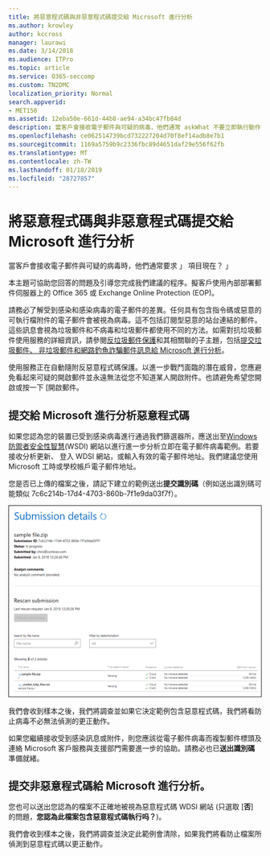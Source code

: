 ```yaml
---
title: 將惡意程式碼與非惡意程式碼提交給 Microsoft 進行分析
ms.author: krowley
author: kccross
manager: laurawi
ms.date: 3/14/2018
ms.audience: ITPro
ms.topic: article
ms.service: O365-seccomp
ms.custom: TN2DMC
localization_priority: Normal
search.appverid:
- MET150
ms.assetid: 12eba50e-661d-44b8-ae94-a34bc47fb84d
description: 當客戶會接收電子郵件與可疑的病毒，他們通常 askWhat 不要立即執行動作？
ms.openlocfilehash: ce062514739bcd732227204d70f8ef14adb8e7b1
ms.sourcegitcommit: 1169a5759b9c2336fbc89d4651daf29e556f62fb
ms.translationtype: MT
ms.contentlocale: zh-TW
ms.lasthandoff: 01/18/2019
ms.locfileid: "28727857"
---
```

# <a name="submitting-malware-and-non-malware-to-microsoft-for-analysis"></a>將惡意程式碼與非惡意程式碼提交給 Microsoft 進行分析

當客戶會接收電子郵件與可疑的病毒時，他們通常要求 」 項目現在？ 」
  
本主題可協助您回答的問題及引導您完成我們建議的程序。擬客戶使用內部部署郵件伺服器上的 Office 365 或 Exchange Online Protection (EOP)。
  
請務必了解受到感染和感染病毒的電子郵件的差異。任何具有包含指令碼或惡意的可執行檔附件的電子郵件會被視為病毒。這不包括訂閱型惡意的站台連結的郵件。這些訊息會視為垃圾郵件和不病毒和垃圾郵件都使用不同的方法。如需對抗垃圾郵件使用服務的詳細資訊，請參閱[反垃圾郵件保護](anti-spam-and-anti-malware-protection.md)和其相關聯的子主題，包括[提交垃圾郵件、 非垃圾郵件和網路釣魚詐騙郵件訊息給 Microsoft 進行分析](submit-spam-non-spam-and-phishing-scam-messages-to-microsoft-for-analysis.md)。 
  
使用服務正在自動隨附反惡意程式碼保護。以進一步戰鬥面臨的潛在威脅，您應避免看起來可疑的開啟郵件並永遠無法從您不知道某人開啟附件。也請避免希望您開啟或按一下 [開啟郵件。
  
## <a name="submitting-malware-to-microsoft-for-analysis"></a>提交給 Microsoft 進行分析惡意程式碼

如果您認為您的裝置已受到感染病毒進行通過我們篩選器所，應送出至[Windows 防禦者安全性智慧](https://www.microsoft.com/wdsi/filesubmission)(WSDI) 網站以進行進一步分析立即在電子郵件病毒範例。若要接收分析更新、 登入 WDSI 網站，或輸入有效的電子郵件地址。我們建議您使用 Microsoft 工時或學校帳戶電子郵件地址。 
  
您是否已上傳的檔案之後，請記下建立的範例送出**提交識別碼**（例如送出識別碼可能類似 7c6c214b-17d4-4703-860b-7f1e9da03f7f）。 
  
![Windows Defender 安全性智慧網站中的提交詳細資料](media/EOP-Malware-Protection-Center.png)
  
我們會收到樣本之後，我們將調查並如果它決定範例包含惡意程式碼，我們將看防止病毒不必無法偵測的更正動作。
  
如果您繼續接收受到感染訊息或附件，則您應該從電子郵件病毒而複製郵件標頭及連絡 Microsoft 客戶服務與支援部門需要進一步的協助。請務必也已**送出識別碼**準備就緒。 
  
## <a name="submitting-non-malware-to-microsoft-for-analysis"></a>提交非惡意程式碼給 Microsoft 進行分析。

您也可以送出您認為的檔案不正確地被視為惡意程式碼 WDSI 網站 (只選取 [**否**] 的問題，**您認為此檔案包含惡意程式碼執行吗？**)。
  
我們會收到樣本之後，我們將調查並決定此範例會清除，如果我們將看防止檔案所偵測到惡意程式碼以更正動作。
  


